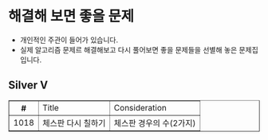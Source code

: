 
# 해결해 보면 좋을 문제
- 개인적인 주관이 들어가 있습니다.
- 실제 알고리즘 문제르 해결해보고 다시 풀어보면 좋을 문제들을 선별해 놓은 문제집 입니다.

## Silver V
<html>
  <body>
    <table border="1">
      <th>
        #
        <td> Title
        <td> Consideration
      </th>
      <tr>
        <td>1018
        <td>체스판 다시 칠하기
        <td>체스판 경우의 수(2가지)
  </body>
</html>
  
